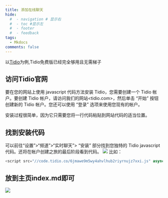 ```yaml
---
title: 添加在线聊天
hide:
  #  - navigation # 显示右
  #  - toc #显示左
  #  - footer
  #  - feedback  
tags:
  - Mkdocs
comments: false
---
```


以[Tidio](https://www.tidio.com/)为例,Tidio免费版已经完全够用且无需梯子

## 访问Tidio官网

要在您的网站上使用 javascript 代码方法安装 Tidio，您需要创建一个 Tidio 帐户。要创建 Tidio 帐户，请访问我们的网站<tidio.com>，然后单击 “开始” 按钮创建新的 Tidio 帐户。您还可以使用 “登录” 选项来使用您现有的帐户。   

安装过程很简单，因为它只需要您将一行代码粘贴到网站代码的适当位置。  

## 找到安装代码

可以前往“设置”>“频道”>“实时聊天”>  “安装” 部分找到您独特的 Tidio javascript 代码。还将在帐户创建之旅的最后阶段看到代码。
![](https://help.tidio.com/hc/article_attachments/9168067328284)
比如：
```javascript
<script src="//code.tidio.co/6jmawe9m5wy4ahvlhub2riyrnujz7xxi.js" async></script>
```
## 放到主页index.md即可
![](https://help.tidio.com/hc/article_attachments/5378990613404)